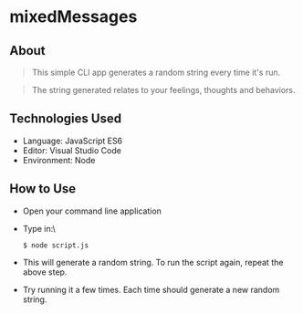 # mixedMessages

## About

> This simple CLI app generates a random string every time it's run.

> The string generated relates to your feelings, thoughts and behaviors.

## Technologies Used

* Language: JavaScript ES6
* Editor: Visual Studio Code
* Environment: Node

## How to Use

* Open your command line application

* Type in:\
    ```
    $ node script.js
    ```
* This will generate a random string. To run the script again, repeat the above step.

* Try running it a few times. Each time should generate a new random string.

